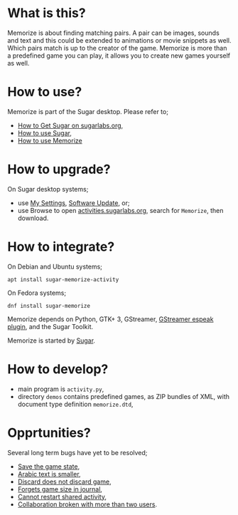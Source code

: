 What is this?
=============

Memorize is about finding matching pairs.  A pair can be images, sounds and text and this could be extended to animations or movie snippets as well.  Which pairs match is up to the creator of the game.  Memorize is more than a predefined game you can play, it allows you to create new games yourself as well.

How to use?
===========

Memorize is part of the Sugar desktop.  Please refer to;

* [How to Get Sugar on sugarlabs.org](https://sugarlabs.org/),
* [How to use Sugar](https://help.sugarlabs.org/),
* [How to use Memorize](https://help.sugarlabs.org/en/memorize.html)

How to upgrade?
===============

On Sugar desktop systems;
* use [My Settings](https://help.sugarlabs.org/en/my_settings.html), [Software Update](https://help.sugarlabs.org/en/my_settings.html#software-update), or;
* use Browse to open [activities.sugarlabs.org](https://activities.sugarlabs.org/), search for `Memorize`, then download.

How to integrate?
=================

On Debian and Ubuntu systems;

```
apt install sugar-memorize-activity
```

On Fedora systems;

```
dnf install sugar-memorize
```

Memorize depends on Python, GTK+ 3, GStreamer, [GStreamer espeak plugin](https://github.com/sugarlabs/gst-plugins-espeak), and the Sugar Toolkit.

Memorize is started by [Sugar](https://github.com/sugarlabs/sugar).

How to develop?
===============

* main program is `activity.py`,
* directory `demos` contains predefined games, as ZIP bundles of XML, with document type definition `memorize.dtd`,

Opprtunities?
=============

Several long term bugs have yet to be resolved;

* [Save the game state](https://bugs.sugarlabs.org/ticket/4373),
* [Arabic text is smaller](https://bugs.sugarlabs.org/ticket/1881),
* [Discard does not discard game](https://bugs.sugarlabs.org/ticket/3154),
* [Forgets game size in journal](https://bugs.sugarlabs.org/ticket/3754),
* [Cannot restart shared activity](https://bugs.sugarlabs.org/ticket/4453),
* [Collaboration broken with more than two users](https://bugs.sugarlabs.org/ticket/4719).
